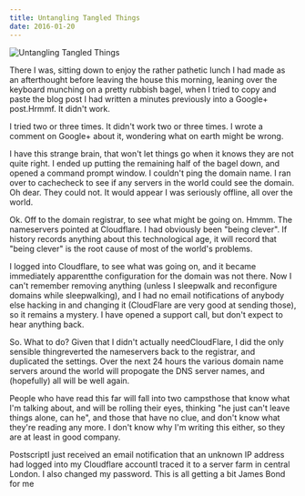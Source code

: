 ```yaml
---
title: Untangling Tangled Things
date: 2016-01-20
---
```


![Untangling Tangled Things](https://source.unsplash.com/FHnnjk1Yj7Y/1600x900)

There I was, sitting down to enjoy the rather pathetic lunch I had made as an afterthought before leaving the house this morning, leaning over the keyboard munching on a pretty rubbish bagel, when I tried to copy and paste the blog post I had written a minutes previously into a Google+ post.Hrmmf. It didn't work.

I tried two or three times. It didn't work two or three times. I wrote a comment on Google+ about it, wondering what on earth might be wrong.

I have this strange brain, that won't let things go when it knows they are not quite right. I ended up putting the remaining half of the bagel down, and opened a command prompt window. I couldn't ping the domain name. I ran over to cachecheck to see if any servers in the world could see the domain. Oh dear. They could not. It would appear I was seriously offline, all over the world.

Ok. Off to the domain registrar, to see what might be going on. Hmmm. The nameservers pointed at Cloudflare. I had obviously been "being clever". If history records anything about this technological age, it will record that "being clever" is the root cause of most of the world's problems.

I logged into Cloudflare, to see what was going on, and it became immediately apparentthe configuration for the domain was not there. Now I can't remember removing anything (unless I sleepwalk and reconfigure domains while sleepwalking), and I had no email notifications of anybody else hacking in and changing it (CloudFlare are very good at sending those), so it remains a mystery. I have opened a support call, but don't expect to hear anything back.

So. What to do? Given that I didn't actually needCloudFlare, I did the only sensible thingreverted the nameservers back to the registrar, and duplicated the settings. Over the next 24 hours the various domain name servers around the world will propogate the DNS server names, and (hopefully) all will be well again.

People who have read this far will fall into two campsthose that know what I'm talking about, and will be rolling their eyes, thinking "he just can't leave things alone, can he", and those that have no clue, and don't know what they're reading any more. I don't know why I'm writing this either, so they are at least in good company.

PostscriptI just received an email notification that an unknown IP address had logged into my Cloudflare accountI traced it to a server farm in central London. I also changed my password. This is all getting a bit James Bond for me